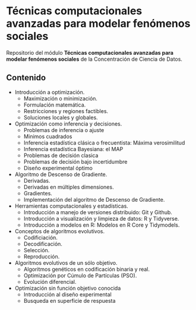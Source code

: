 # Técnicas computacionales avanzadas para modelar fenómenos sociales

Repositorio del módulo **Técnicas computacionales avanzadas para modelar fenómenos sociales** de la Concentración de Ciencia de Datos.

## Contenido

* Introducción a optimización.
    - Maximización o minimización.
    - Formulación matemática.
    - Restricciones y regiones factibles.
    - Soluciones locales y globales.
* Optimización como inferencia y decisiones. 
    - Problemas de inferencia o ajuste
    - Minimos cuadrados
    - Inferencia estadística clásica o frecuentista: Máxima verosimilitud
    - Inferencia estadística Bayesiana: el MAP
    - Problemas de decisión clasica 
    - Problemas de decisión bajo incertidumbre 
    - Diseño experimental óptimo
* Algoritmo de Descenso de Gradiente.
    - Derivadas.
    - Derivadas en múltiples dimensiones.
    - Gradientes.
    - Implementación del algoritmo de Descenso de Gradiente.
* Herramientas computacionales y estadísticas.
    - Introducción a manejo de versiones distribuido: Git y Github.
    - Introducción a visualización y limpieza de datos: R y Tidyverse.
    - Introducción a modelos en R: Modelos en R Core y Tidymodels.
* Conceptos de algoritmos evolutivos.
    - Codificiación.
    - Decodificación.
    - Selección.
    - Reproducción.
* Algoritmos evolutivos de un sólo objetivo.
    - Algoritmos genéticos en codificación binaria y real.
    - Optimización por Cúmulo de Partículas (PSO).
    - Evolución diferencial.
* Optimización sin función objetivo conocida
    - Introducción al diseño experimental
    - Busqueda en superficie de respuesta
